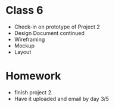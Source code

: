 # Class 6

* Check-in on prototype of Project 2
* Design Document continued
* Wireframing
* Mockup
* Layout

# Homework
* finish project 2.
* Have it uploaded and email by day 3/5

